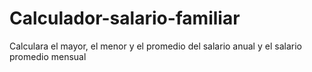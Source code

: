 # Calculador-salario-familiar
Calculara el mayor, el menor y el promedio del salario anual y el salario promedio mensual

